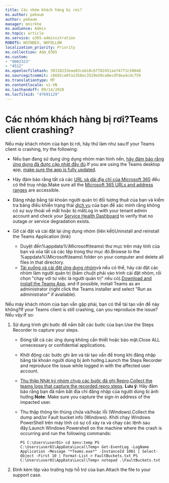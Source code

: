 ```yaml
---
title: Các nhóm khách hàng bị rơi?
ms.author: pebaum
author: pebaum
manager: mnirkhe
ms.audience: Admin
ms.topic: article
ms.service: o365-administration
ROBOTS: NOINDEX, NOFOLLOW
localization_priority: Priority
ms.collection: Adm_O365
ms.custom:
- "9002323"
- "4512"
ms.openlocfilehash: 39310233eae83ceb18c6ff82451ae747f3c50048
ms.sourcegitcommit: c6692ce0fa1358ec3529e59ca0ecdfdea4cdc759
ms.translationtype: MT
ms.contentlocale: vi-VN
ms.lasthandoff: 09/14/2020
ms.locfileid: "47691129"
---
```

# <a name="teams-client-crashing"></a><span data-ttu-id="f63ce-102">Các nhóm khách hàng bị rơi?</span><span class="sxs-lookup"><span data-stu-id="f63ce-102">Teams client crashing?</span></span>

<span data-ttu-id="f63ce-103">Nếu máy khách nhóm của bạn bị rơi, hãy thử làm như sau:</span><span class="sxs-lookup"><span data-stu-id="f63ce-103">If your Teams client is crashing, try the following:</span></span>

- <span data-ttu-id="f63ce-104">Nếu bạn đang sử dụng ứng dụng nhóm màn hình nền, [hãy đảm bảo rằng ứng dụng đã được cập nhật đầy đủ](https://support.office.com/article/Update-Microsoft-Teams-535a8e4b-45f0-4f6c-8b3d-91bca7a51db1).</span><span class="sxs-lookup"><span data-stu-id="f63ce-104">If you are using the Teams desktop app, [make sure the app is fully updated](https://support.office.com/article/Update-Microsoft-Teams-535a8e4b-45f0-4f6c-8b3d-91bca7a51db1).</span></span>

- <span data-ttu-id="f63ce-105">Hãy đảm bảo rằng tất cả các [URL và dải địa chỉ của Microsoft 365](https://docs.microsoft.com/microsoftteams/connectivity-issues) đều có thể truy nhập.</span><span class="sxs-lookup"><span data-stu-id="f63ce-105">Make sure all the [Microsoft 365 URLs and address ranges](https://docs.microsoft.com/microsoftteams/connectivity-issues) are accessible.</span></span>

- <span data-ttu-id="f63ce-106">Đăng nhập bằng tài khoản người quản trị đối tượng thuê của bạn và kiểm tra bảng điều khiển trạng thái [dịch vụ](https://docs.microsoft.com/office365/enterprise/view-service-health) của bạn để xác minh rằng không có sự suy thoái về mất hoặc bị mất</span><span class="sxs-lookup"><span data-stu-id="f63ce-106">Log in with your tenant admin account and check your [Service Health Dashboard](https://docs.microsoft.com/office365/enterprise/view-service-health) to verify that no outage or service degradation exists.</span></span>

- <span data-ttu-id="f63ce-107">Gỡ cài đặt và cài đặt lại ứng dụng nhóm (liên kết)</span><span class="sxs-lookup"><span data-stu-id="f63ce-107">Uninstall and reinstall the Teams Application (link)</span></span>
    - <span data-ttu-id="f63ce-108">Duyệt đến%appdata%\Microsoft\teams\ thư mục trên máy tính của bạn và xóa tất cả các tệp trong thư mục đó.</span><span class="sxs-lookup"><span data-stu-id="f63ce-108">Browse to the %appdata%\Microsoft\teams\ folder on your computer and delete all files in that directory.</span></span>
    - <span data-ttu-id="f63ce-109">[Tải xuống và cài đặt ứng dụng nhóm](https://www.microsoft.com/microsoft-365/microsoft-teams/group-chat-software#office-DesktopAppDownload-ofoushy)và nếu có thể, hãy cài đặt các nhóm làm người quản trị (bấm chuột phải vào trình cài đặt nhóm, rồi chọn "chạy với tư việc là người quản trị" nếu có).</span><span class="sxs-lookup"><span data-stu-id="f63ce-109">[Download and install the Teams App](https://www.microsoft.com/microsoft-365/microsoft-teams/group-chat-software#office-DesktopAppDownload-ofoushy), and if possible, install Teams as an administrator (right click the Teams installer and select "Run as administrator" if available).</span></span>

<span data-ttu-id="f63ce-110">Nếu máy khách nhóm của bạn vẫn gặp phải, bạn có thể tái tạo vấn đề này không?</span><span class="sxs-lookup"><span data-stu-id="f63ce-110">If your Teams client is still crashing, can you reproduce the issue?</span></span> <span data-ttu-id="f63ce-111">Nếu vậy:</span><span class="sxs-lookup"><span data-stu-id="f63ce-111">If so:</span></span>

1. <span data-ttu-id="f63ce-112">Sử dụng trình ghi bước để nắm bắt các bước của bạn.</span><span class="sxs-lookup"><span data-stu-id="f63ce-112">Use the Steps Recorder to capture your steps.</span></span>
    - <span data-ttu-id="f63ce-113">Đóng tất cả các ứng dụng không cần thiết hoặc bảo mật.</span><span class="sxs-lookup"><span data-stu-id="f63ce-113">Close ALL unnecessary or confidential applications.</span></span>
    - <span data-ttu-id="f63ce-114">Khởi động các bước ghi âm và tái tạo vấn đề trong khi đăng nhập bằng tài khoản người dùng bị ảnh hưởng.</span><span class="sxs-lookup"><span data-stu-id="f63ce-114">Launch the Steps Recorder and reproduce the issue while logged in with the affected user account.</span></span>
    - <span data-ttu-id="f63ce-115">[Thu thập Nhật ký nhóm chụp các bước đã ghi Repro](https://docs.microsoft.com/microsoftteams/log-files).</span><span class="sxs-lookup"><span data-stu-id="f63ce-115">[Collect the teams logs that capture the recorded repro steps](https://docs.microsoft.com/microsoftteams/log-files).</span></span> <span data-ttu-id="f63ce-116">**Lưu ý**: Hãy đảm bảo rằng bạn đã nắm bắt địa chỉ đăng nhập của người dùng bị ảnh hưởng.</span><span class="sxs-lookup"><span data-stu-id="f63ce-116">**Note**: Make sure you capture the sign-in address of the impacted user.</span></span>
    - <span data-ttu-id="f63ce-117">Thu thập thông tin thùng chứa và/hoặc lỗi (Windows).</span><span class="sxs-lookup"><span data-stu-id="f63ce-117">Collect the dump and/or Fault bucket info (Windows).</span></span> <span data-ttu-id="f63ce-118">Khởi chạy Windows PowerShell trên máy tính có sự cố xảy ra và chạy các lệnh sau đây:</span><span class="sxs-lookup"><span data-stu-id="f63ce-118">Launch Windows Powershell on the machine where the crash is occurring and run the following commands:</span></span>

        `
        PS C:\Users\user01> cd $env:temp
        PS C:\Users\user01\AppData\Local\Temp> Get-EventLog -LogName Application -Message "*Teams.exe*" -InstanceId 1001 | Select-Object -First 10 | Format-List > FaultBuckets.txt
        PS C:\Users\user01\AppData\Local\Temp> notepad .\FaultBuckets.txt
        `
    
2. <span data-ttu-id="f63ce-119">Đính kèm tệp vào trường hợp hỗ trợ của bạn.</span><span class="sxs-lookup"><span data-stu-id="f63ce-119">Attach the file to your support case.</span></span>
